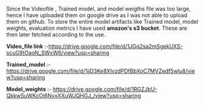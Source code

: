 Since the Videofile , Trained model, and model weigths file was too large, hence I have uploaded them on google drive as I was not able to upload them on github. 
To store the entire model artifacts like Trained model, model weights, evaluation metrics I have used **amazon's s3 bucket**. These are then later fetched according to the use. 

**Video_file link** :-https://drive.google.com/file/d/1JGq2sa2mSgekUXS-scuG9tOaoN_SWxW6/view?usp=sharing

**Trained_model** :- https://drive.google.com/file/d/1jjD3Ke8XlvzdPDfBbXoC7MVZedf5wlu8/view?usp=sharing

**Model_weights** :- https://drive.google.com/file/d/1RGZJbU-QkkwSuWKcOi6NyxXXuWJQHGJ_/view?usp=sharing